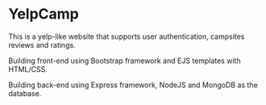 # YelpCamp
This is a yelp-like website that supports user authentication, campsites reviews and ratings. 

Building front-end using Bootstrap framework and EJS templates with HTML/CSS.

Building back-end using Express framework, NodeJS and MongoDB as the database. 
